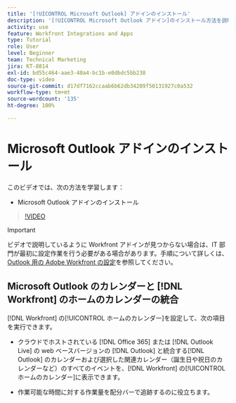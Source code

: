```yaml
---
title: '[!UICONTROL Microsoft Outlook] アドインのインストール'
description: '[!UICONTROL Microsoft Outlook アドイン]のインストール方法を説明します。'
activity: use
feature: Workfront Integrations and Apps
type: Tutorial
role: User
level: Beginner
team: Technical Marketing
jira: KT-8814
exl-id: bd55c464-aae3-40a4-bc1b-e0dbdc5bb238
doc-type: video
source-git-commit: d17df7162ccaab6b62db34209f50131927c0a532
workflow-type: tm+mt
source-wordcount: '135'
ht-degree: 100%

---
```


# Microsoft Outlook アドインのインストール

このビデオでは、次の方法を学習します：

* Microsoft Outlook アドインのインストール

>[!VIDEO](https://video.tv.adobe.com/v/335115/?quality=12&learn=on&enablevpops)

>[!IMPORTANT]
>
>ビデオで説明しているように Workfront アドインが見つからない場合は、IT 部門が最初に設定作業を行う必要がある場合があります。手順について詳しくは、[Outlook 用の Adobe Workfront の設定](https://experienceleague.adobe.com/docs/workfront/using/adobe-workfront-integrations/workfront-for-outlook/set-up-workfront-for-outlook.html?lang=ja)を参照してください。

## Microsoft Outlook のカレンダーと [!DNL Workfront] のホームのカレンダーの統合

[!DNL Workfront] の[!UICONTROL ホームのカレンダー]を設定して、次の項目を実行できます。

* クラウドでホストされている [!DNL Office 365] または [!DNL Outlook Live] の web ベースバージョンの [!DNL Outlook] と統合する[!DNL Outlook] のカレンダーおよび選択した関連カレンダー（誕生日や祝日のカレンダーなど）のすべてのイベントを、[!DNL Workfront] の[!UICONTROL ホームのカレンダー]に表示できます。

* 作業可能な時間に対する作業量を配分バーで追跡するのに役立ちます。
